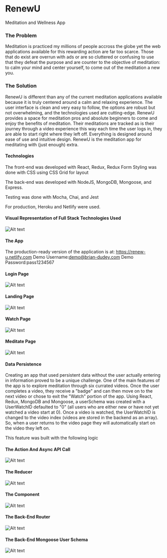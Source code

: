 # RenewU
Meditation and Wellness App

### The Problem
Meditation is practiced my millions of people accross the globe yet the web applications available for this rewarding action are far too scarce. Those that do exist are overrun with ads or are so cluttered or confusing to use that they defeat the purpose and are counter to the objective of meditation: to calm your mind and center yourself, to come out of the meditation a new you.

### The Solution
RenewU is different than any of the current meditation applications available because it is truly centered around a calm and relaxing experience. The user interface is clean and very easy to follow, the options are robust but not overwhelming, and the technologies used are cutting-edge. RenewU provides a space for meditation pros and absolute beginners to come and enjoy the benefits of meditation. Their meditations are tracked as is their journey through a video experience this way each time the user logs in, they are able to start right where they left off. Everything is designed around ease of use and intuitive design. RenewU is the meditation app for meditating with (just enough) extra.

#### Technologies ####

The front-end was developed with React, Redux, Redux Form
Styling was done with CSS using CSS Grid for layout

The back-end was developed with NodeJS, MongoDB, Mongoose, and Express.

Testing was done with Mocha, Chai, and Jest

For production, Heroku and Netlify were used.

#### Visual Representation of Full Stack Technologies Used
![Alt text](https://github.com/thinkful-ei18/RenewU/blob/master/resources.png?raw=true "Visual representation of technologies and resources used to create RenewU")

#### The App
The production-ready version of the application is at: https://renew-u.netlify.com
Demo Username:demo@brian-dudey.com
Demo Password:pass1234567

#### Login Page
![Alt text](https://github.com/thinkful-ei18/RenewU/blob/master/LoginPage.png?raw=true "RenewU Login Page")

#### Landing Page
![Alt text](https://github.com/thinkful-ei18/RenewU/blob/master/landingpage.png?raw=true "RenewU Landing Page")

#### Watch Page
![Alt text](https://github.com/thinkful-ei18/RenewU/blob/master/watchpage.png?raw=true "RenewU Watch Page")

#### Meditate Page
![Alt text](https://github.com/thinkful-ei18/RenewU/blob/master/listenpage.png?raw=true "RenewU Meditate Page")

#### Data Persistence ####
Creating an app that used persistent data without the user actually entering in information proved to be a unique challenge. One of the main features of the app is to explore meditation through six currated videos. Once the user completes a video, they receive a "badge" and can then move on to the next video or chose to exit the "Watch" portion of the app. Using React, Redux, MongoDB and Mongoose, a userSchema was created with a UserWatchID defaulted to "0" (all users who are either new or have not yet watched a video start at 0). Once a video is watched, the UserWatchID is changed to the video index (videos are stored in the backend as an array). So, when a user returns to the video page they will automatically start on the video they left on.

This feature was built with the following logic


#### The Action And Async API Call
![Alt text](https://github.com/thinkful-ei18/RenewU/blob/c478affdae3e4f9b2d8e825fa2c64c05d4421fe5/UserWatchIDAction.png?raw=true "UserWatchID Logic Redux Action")

#### The Reducer
![Alt text](https://github.com/thinkful-ei18/RenewU/blob/master/UserWatchIDReducer.png?raw=true "UserWatchID Logic Redux Reducer")

#### The Component
![Alt text](https://github.com/thinkful-ei18/RenewU/blob/master/Screenshot%20from%202018-03-22%2021-54-35.png?raw=true "UserWatchID Logic React Component")

#### The Back-End Router
![Alt text](https://github.com/thinkful-ei18/RenewU/blob/master/BackendUserWatchID.png?raw=true "UserWatchID Logic Back-End")

#### The Back-End Mongoose User Schema
![Alt text](https://github.com/thinkful-ei18/RenewU/blob/master/MongooseSchema.png?raw=true "UserWatchID Logic Back-End Mongoose User Schema")

